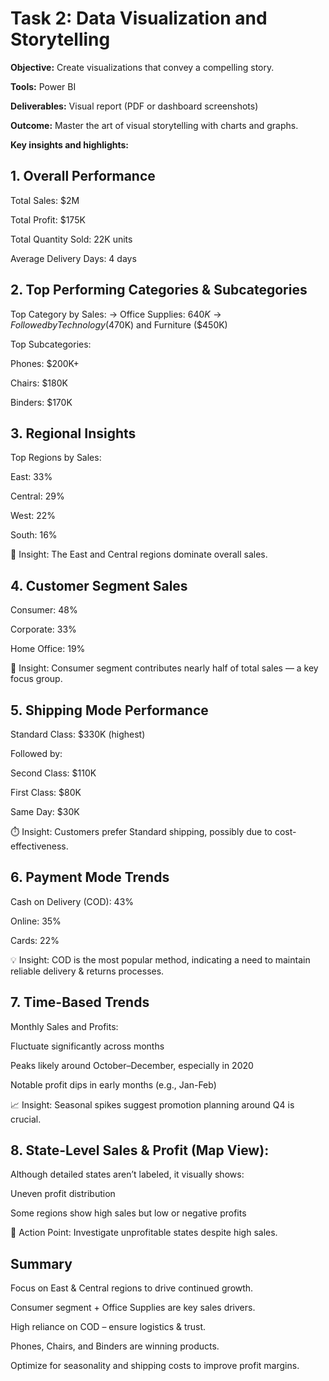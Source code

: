 # Task 2: Data Visualization and Storytelling

**Objective:** Create visualizations that convey a compelling story.

**Tools:** Power BI

**Deliverables:** Visual report (PDF or dashboard screenshots)

**Outcome:** Master the art of visual storytelling with charts and graphs.

**Key insights and highlights:**

## 1. Overall Performance

Total Sales: $2M

Total Profit: $175K

Total Quantity Sold: 22K units

Average Delivery Days: 4 days

## 2. Top Performing Categories & Subcategories
Top Category by Sales:
→ Office Supplies: $640K
→ Followed by Technology ($470K) and Furniture ($450K)

Top Subcategories:

Phones: $200K+

Chairs: $180K

Binders: $170K

## 3. Regional Insights
Top Regions by Sales:

East: 33%

Central: 29%

West: 22%

South: 16%

🎯 Insight: The East and Central regions dominate overall sales.

## 4. Customer Segment Sales
Consumer: 48%

Corporate: 33%

Home Office: 19%

🎯 Insight: Consumer segment contributes nearly half of total sales — a key focus group.

## 5. Shipping Mode Performance
Standard Class: $330K (highest)

Followed by:

Second Class: $110K

First Class: $80K

Same Day: $30K

⏱️ Insight: Customers prefer Standard shipping, possibly due to cost-effectiveness.

## 6. Payment Mode Trends
Cash on Delivery (COD): 43%

Online: 35%

Cards: 22%

💡 Insight: COD is the most popular method, indicating a need to maintain reliable delivery & returns processes.

## 7. Time-Based Trends
Monthly Sales and Profits:

Fluctuate significantly across months

Peaks likely around October–December, especially in 2020

Notable profit dips in early months (e.g., Jan-Feb)

📈 Insight: Seasonal spikes suggest promotion planning around Q4 is crucial.

## 8. State-Level Sales & Profit (Map View):
Although detailed states aren’t labeled, it visually shows:

Uneven profit distribution

Some regions show high sales but low or negative profits

🚨 Action Point: Investigate unprofitable states despite high sales.

## Summary
Focus on East & Central regions to drive continued growth.

Consumer segment + Office Supplies are key sales drivers.

High reliance on COD – ensure logistics & trust.

Phones, Chairs, and Binders are winning products.

Optimize for seasonality and shipping costs to improve profit margins.

